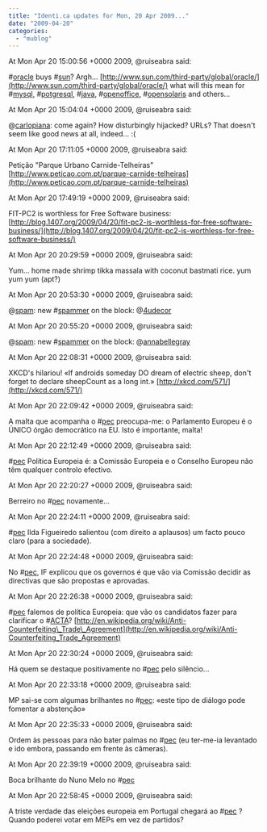 ```yaml
---
title: "Identi.ca updates for Mon, 20 Apr 2009..."
date: "2009-04-20"
categories: 
  - "mublog"
---
```


At Mon Apr 20 15:00:56 +0000 2009, @ruiseabra said:

#[oracle](http://identi.ca/tag/oracle) buys #[sun](http://identi.ca/tag/sun)? Argh... [http://www.sun.com/third-party/global/oracle/](http://www.sun.com/third-party/global/oracle/) what will this mean for #[mysql](http://identi.ca/tag/mysql), #[potgresql](http://identi.ca/tag/potgresql), #[java](http://identi.ca/tag/java), #[openoffice](http://identi.ca/tag/openoffice), #[opensolaris](http://identi.ca/tag/opensolaris) and others...

At Mon Apr 20 15:04:04 +0000 2009, @ruiseabra said:

@[carlopiana](http://identi.ca/carlopiana): come again? How disturbingly hijacked? URLs? That doesn't seem like good news at all, indeed... :(

At Mon Apr 20 17:11:05 +0000 2009, @ruiseabra said:

Petição "Parque Urbano Carnide-Telheiras" [http://www.peticao.com.pt/parque-carnide-telheiras](http://www.peticao.com.pt/parque-carnide-telheiras)

At Mon Apr 20 17:49:19 +0000 2009, @ruiseabra said:

FIT-PC2 is worthless for Free Software business: [http://blog.1407.org/2009/04/20/fit-pc2-is-worthless-for-free-software-business/](http://blog.1407.org/2009/04/20/fit-pc2-is-worthless-for-free-software-business/)

At Mon Apr 20 20:29:59 +0000 2009, @ruiseabra said:

Yum... home made shrimp tikka massala with coconut bastmati rice. yum yum yum (apt?)

At Mon Apr 20 20:53:30 +0000 2009, @ruiseabra said:

@[spam](http://identi.ca/spam): new #[spammer](http://identi.ca/tag/spammer) on the block: @[4udecor](http://identi.ca/4udecor)

At Mon Apr 20 20:55:20 +0000 2009, @ruiseabra said:

@[spam](http://identi.ca/spam): new #[spammer](http://identi.ca/tag/spammer) on the block: @[annabellegray](http://identi.ca/annabellegray)

At Mon Apr 20 22:08:31 +0000 2009, @ruiseabra said:

XKCD's hilariou! «If androids someday DO dream of electric sheep, don't forget to declare sheepCount as a long int.» [http://xkcd.com/571/](http://xkcd.com/571/)

At Mon Apr 20 22:09:42 +0000 2009, @ruiseabra said:

A malta que acompanha o #[pec](http://identi.ca/tag/pec) preocupa-me: o Parlamento Europeu é o ÚNICO órgão democrático na EU. Isto é importante, malta!

At Mon Apr 20 22:12:49 +0000 2009, @ruiseabra said:

#[pec](http://identi.ca/tag/pec) Política Europeia é: a Comissão Europeia e o Conselho Europeu não têm qualquer controlo efectivo.

At Mon Apr 20 22:20:27 +0000 2009, @ruiseabra said:

Berreiro no #[pec](http://identi.ca/tag/pec) novamente...

At Mon Apr 20 22:24:11 +0000 2009, @ruiseabra said:

#[pec](http://identi.ca/tag/pec) Ilda Figueiredo salientou (com direito a aplausos) um facto pouco claro (para a sociedade).

At Mon Apr 20 22:24:48 +0000 2009, @ruiseabra said:

No #[pec](http://identi.ca/tag/pec), IF explicou que os governos é que vão via Comissão decidir as directivas que são propostas e aprovadas.

At Mon Apr 20 22:26:38 +0000 2009, @ruiseabra said:

#[pec](http://identi.ca/tag/pec) falemos de política Europeia: que vão os candidatos fazer para clarificar o #[ACTA](http://identi.ca/tag/ACTA)? [http://en.wikipedia.org/wiki/Anti-Counterfeiting\_Trade\_Agreement](http://en.wikipedia.org/wiki/Anti-Counterfeiting_Trade_Agreement)

At Mon Apr 20 22:30:24 +0000 2009, @ruiseabra said:

Há quem se destaque positivamente no #[pec](http://identi.ca/tag/pec) pelo silêncio...

At Mon Apr 20 22:33:18 +0000 2009, @ruiseabra said:

MP sai-se com algumas brilhantes no #[pec](http://identi.ca/tag/pec): «este tipo de diálogo pode fomentar a abstenção»

At Mon Apr 20 22:35:33 +0000 2009, @ruiseabra said:

Ordem às pessoas para não bater palmas no #[pec](http://identi.ca/tag/pec) (eu ter-me-ia levantado e ido embora, passando em frente às câmeras).

At Mon Apr 20 22:39:19 +0000 2009, @ruiseabra said:

Boca brilhante do Nuno Melo no #[pec](http://identi.ca/tag/pec)

At Mon Apr 20 22:58:45 +0000 2009, @ruiseabra said:

A triste verdade das eleições europeia em Portugal chegará ao #[pec](http://identi.ca/tag/pec) ? Quando poderei votar em MEPs em vez de partidos?
